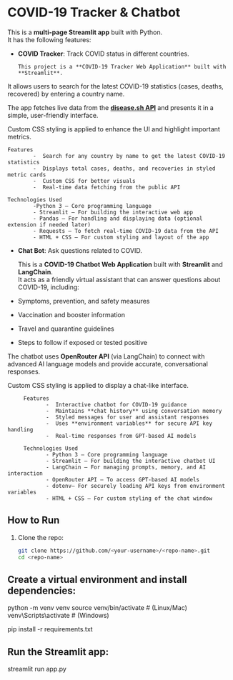 # COVID-19 Tracker & Chatbot

This is a **multi-page Streamlit app** built with Python.  
It has the following features:



- **COVID Tracker**: Track COVID status in different countries. 
     
      This project is a **COVID-19 Tracker Web Application** built with **Streamlit**.  
It allows users to search for the latest COVID-19 statistics (cases, deaths, recovered) by entering a country name.  

The app fetches live data from the **[disease.sh API](https://disease.sh/)** and presents it in a simple, user-friendly interface.  

Custom CSS styling is applied to enhance the UI and highlight important metrics.

    Features
            -  Search for any country by name to get the latest COVID-19 statistics  
            -  Displays total cases, deaths, and recoveries in styled metric cards  
            -  Custom CSS for better visuals  
            -  Real-time data fetching from the public API  

    Technologies Used
            -Python 3 – Core programming language
            - Streamlit – For building the interactive web app
            - Pandas – For handling and displaying data (optional extension if needed later)
            - Requests – To fetch real-time COVID-19 data from the API
            - HTML + CSS – For custom styling and layout of the app




- **Chat Bot**: Ask questions related to COVID.  
   
   This is a **COVID-19 Chatbot Web Application** built with **Streamlit** and **LangChain**.  
   It acts as a friendly virtual assistant that can answer questions about COVID-19, including:  
- Symptoms, prevention, and safety measures  
- Vaccination and booster information  
- Travel and quarantine guidelines  
- Steps to follow if exposed or tested positive  

The chatbot uses **OpenRouter API** (via LangChain) to connect with advanced AI language models and provide accurate, conversational responses.  

Custom CSS styling is applied to display a chat-like interface.
            
         Features
                -  Interactive chatbot for COVID-19 guidance  
                -  Maintains **chat history** using conversation memory  
                -  Styled messages for user and assistant responses  
                -  Uses **environment variables** for secure API key handling  
                -  Real-time responses from GPT-based AI models
        
         Technologies Used
                - Python 3 – Core programming language  
                - Streamlit – For building the interactive chatbot UI  
                - LangChain – For managing prompts, memory, and AI interaction  
                - OpenRouter API – To access GPT-based AI models  
                - dotenv– For securely loading API keys from environment variables  
                - HTML + CSS – For custom styling of the chat window  
        


## How to Run
1. Clone the repo:
   ```bash
   git clone https://github.com/<your-username>/<repo-name>.git
   cd <repo-name>
   

## Create a virtual environment and install dependencies:  
python -m venv venv
source venv/bin/activate   # (Linux/Mac)
venv\Scripts\activate      # (Windows)

pip install -r requirements.txt

## Run the Streamlit app:
streamlit run app.py